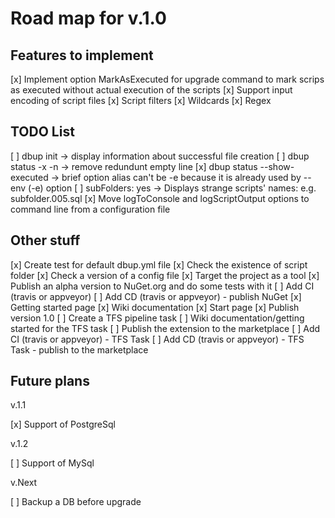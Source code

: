 ﻿# Road map for v.1.0

## Features to implement

[x] Implement option MarkAsExecuted for upgrade command to mark scrips as executed without actual execution of the scripts
[x] Support input encoding of script files
[x] Script filters
    [x] Wildcards
    [x] Regex

## TODO List

[ ] dbup init -> display information about successful file creation
[ ] dbup status -x -n -> remove redundunt empty line
[x] dbup status --show-executed -> brief option alias can't be -e because it is already used by --env (-e) option
[ ] subFolders: yes -> Displays strange scripts' names: e.g. subfolder.005.sql
[x] Move logToConsole and logScriptOutput options to command line from a configuration file

## Other stuff

[x] Create test for default dbup.yml file
[x] Check the existence of script folder
[x] Check a version of a config file
[x] Target the project as a tool
[x] Publish an alpha version to NuGet.org and do some tests with it
[ ] Add CI (travis or appveyor)
[ ] Add CD (travis or appveyor) - publish NuGet
[x] Getting started page
[x] Wiki documentation
[x] Start page
[x] Publish version 1.0
[ ] Create a TFS pipeline task
[ ] Wiki documentation/getting started for the TFS task
[ ] Publish the extension to the marketplace
[ ] Add CI (travis or appveyor) - TFS Task
[ ] Add CD (travis or appveyor) - TFS Task - publish to the marketplace

## Future plans

v.1.1

[x] Support of PostgreSql

v.1.2

[ ] Support of MySql

v.Next

[ ] Backup a DB before upgrade
